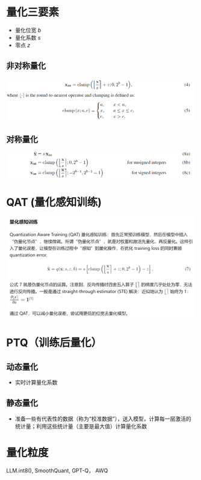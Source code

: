 # 量化三要素
- 量化位宽 $b$
- 量化系数 $s$
- 零点 $z$

## 非对称量化
![Image](../Img/非对称量化png)

## 对称量化
![Image](../Img/对称量化.png)
 
# QAT (量化感知训练)
![Image](../Img/量化感知训练.png)

# PTQ（训练后量化）
## 动态量化
- 实时计算量化系数
  
## 静态量化
- 准备一些有代表性的数据（称为“校准数据”），送入模型，计算每一层激活的统计量；利用这些统计量（主要是最大值）计算量化系数

# 量化粒度
LLM.int8(), SmoothQuant, GPT-Q， AWQ

